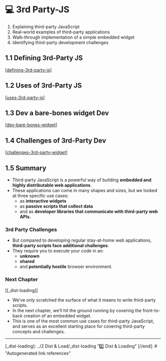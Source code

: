 # 💻 **3rd Party-JS**

1. Explaining third-party JavaScript
2. Real-world examples of third-party applications
3. Walk-through implementation of a simple embedded widget
4. Identifying third-party development challenges

## **1.1 Defining 3rd-Party JS**

[[defining-3rd-party-js]]

## **1.2 Uses of 3rd-Party JS**

[[uses-3rd-party-js]]

## **1.3 Dev a bare-bones widget Dev**

[[dev-bare-bones-widget]]

## **1.4 Challenges of 3rd-Party Dev**

[[challenges-3rd-party-widget]]

## **1.5 Summary**

- Third-party JavaScript is a powerful way of building **embedded and highly distributable web applications**.
- These applications can come in many shapes and sizes, but we looked at three specific use cases:
  - as **interactive widgets**
  - as **passive scripts that collect data**
  - and as **developer libraries that communicate with third-party web APIs.**

### **3rd Party Challenges**

- But compared to developing regular stay-at-home web applications,
  **third-party scripts face additional challenges**.
- They require you to execute your code in an:
  - **unknown**
  - **shared**
  - and **potentially hostile** browser environment.

### **Next Chapter**

[[_dist-loading]]

- We’ve only scratched the surface of what it means to write third-party scripts.
- In the next chapter, we’ll hit the ground running by covering the front-to-back creation of an embedded widget.
- This is one of the most common use cases for third-party JavaScript, and serves as an excellent starting place for covering third-party concepts and challenges.

---

[//begin]: # "Autogenerated link references for markdown compatibility"
[defining-3rd-party-js]: defining-3rd-party-js "Defining"
[uses-3rd-party-js]: uses-3rd-party-js "Uses"
[dev-bare-bones-widget]: dev-bare-bones-widget "Dev Widget"
[challenges-3rd-party-widget]: challenges-3rd-party-widget "Challenges"
[_dist-loading]: ../2 Dist & Load/_dist-loading "2️⃣ Dist & Loading"
[//end]: # "Autogenerated link references"
